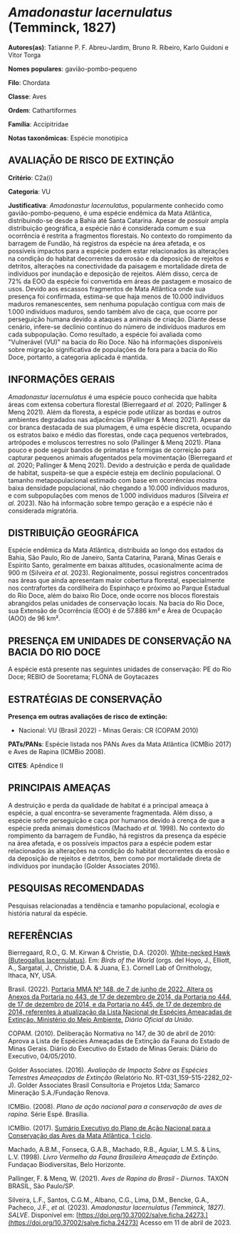 # *Amadonastur lacernulatus* (Temminck, 1827)

**Autores(as)**: Tatianne P. F. Abreu-Jardim, Bruno R. Ribeiro, Karlo Guidoni e Vitor Torga

**Nomes populares**: gavião-pombo-pequeno

**Filo**: Chordata

**Classe**: Aves

**Ordem**: Cathartiformes

**Família**: Accipitridae

**Notas taxonômicas**: Espécie monotípica

## AVALIAÇÃO DE RISCO DE EXTINÇÃO

**Critério**: C2a(i)

**Categoria**: VU

**Justificativa**: *Amadonastur lacernulatus*, popularmente conhecido como gavião-pombo-pequeno, é uma espécie endêmica da Mata Atlântica, distribuindo-se desde a Bahia até Santa Catarina. Apesar de possuir ampla distribuição geográfica, a espécie não é considerada comum e sua ocorrência é restrita a fragmentos florestais. No contexto do rompimento da barragem de Fundão, há registros da espécie na área afetada, e os possíveis impactos para a espécie podem estar relacionados às alterações na condição do habitat decorrentes da erosão e da deposição de rejeitos e detritos, alterações na conectividade da paisagem e mortalidade direta de indivíduos por inundação e deposição de rejeitos. Além disso, cerca de 72% da EOO da espécie foi convertida em áreas de pastagem e mosaico de usos. Devido aos escassos fragmentos de Mata Atlântica onde sua presença foi confirmada, estima-se que haja menos de 10.000 indivíduos maduros remanescentes, sem nenhuma
população contígua com mais de 1.000 indivíduos maduros, sendo também alvo de caça, que ocorre por perseguição humana devido a ataques a animais de criação. Diante desse cenário, infere-se declínio contínuo do número de indivíduos maduros em cada subpopulação. Como resultado, a espécie foi avaliada como "Vulnerável (VU)" na bacia do Rio Doce. Não há informações disponíveis sobre migração significativa de populações de fora para a bacia do Rio Doce, portanto, a categoria aplicada é mantida.

## INFORMAÇÕES GERAIS

*Amadonastur lacernulatus* é uma espécie pouco conhecida que habita áreas com extensa cobertura florestal (Bierregaard *et al.* 2020; Pallinger & Menq 2021). Além da floresta, a espécie pode utilizar as bordas e outros ambientes degradados nas adjacências (Pallinger & Menq 2021). Apesar da cor branca destacada de sua plumagem, é uma espécie discreta, ocupando os estratos baixo e médio das florestas, onde caça pequenos vertebrados, artrópodes e moluscos terrestres no solo (Pallinger & Menq 2021). Plana pouco e pode seguir bandos de primatas e formigas de correição para capturar pequenos animais afugentados pela movimentação (Bierregaard *et al.* 2020; Pallinger & Menq 2021). Devido a destruição e perda de qualidade de habitat, suspeita-se que a espécie esteja em declínio populacional. O tamanho metapopulacional estimado com base em ocorrências mostra baixa densidade populacional, não chegando a 10.000 indivíduos maduros, e com subpopulações com menos de 1.000
indivíduos maduros (Silveira *et al.* 2023). Não há informação sobre tempo geração e a espécie não é considerada migratória.

## DISTRIBUIÇÃO GEOGRÁFICA

Espécie endêmica da Mata Atlântica, distribuída ao longo dos estados da Bahia, São Paulo, Rio de Janeiro, Santa Catarina, Paraná, Minas Gerais e Espírito Santo, geralmente em baixas altitudes, ocasionalmente acima de 900 m (Silveira *et al.* 2023). Regionalmente, possui registros concentrados nas áreas que ainda apresentam maior cobertura florestal, especialmente nos contrafortes da cordilheira do Espinhaço e próximo ao Parque Estadual do Rio Doce, além do baixo Rio Doce, onde ocorre nos blocos florestais abrangidos pelas unidades de conservação locais. Na bacia do Rio Doce, sua Extensão de Ocorrência (EOO) é de 57.886 km² e Área de Ocupação (AOO) de 96 km².

## PRESENÇA EM UNIDADES DE CONSERVAÇÃO NA BACIA DO RIO DOCE

A espécie está presente nas seguintes unidades de conservação: PE do Rio Doce; REBIO de Sooretama; FLONA de Goytacazes

## ESTRATÉGIAS DE CONSERVAÇÃO

**Presença em outras avaliações de risco de extinção:**

-   Nacional: VU (Brasil 2022) -   Minas Gerais: CR (COPAM 2010)

**PATs/PANs**: Espécie listada nos PANs Aves da Mata Atlântica (ICMBio 2017) e Aves de Rapina (ICMBio 2008).

**CITES**: Apêndice II

## PRINCIPAIS AMEAÇAS

A destruição e perda da qualidade de habitat é a principal ameaça à espécie, a qual encontra-se severamente fragmentada. Além disso, a espécie sofre perseguição e caça por humanos devido à crença de que a espécie preda animais domésticos (Machado *et al.* 1998). No contexto do rompimento da barragem de Fundão, há registros da presença da espécie na área afetada, e os possíveis impactos para a espécie podem estar relacionados às alterações na condição do habitat decorrentes da erosão e da deposição de rejeitos e detritos, bem como por mortalidade direta de indivíduos por inundação (Golder Associates 2016).

## PESQUISAS RECOMENDADAS

Pesquisas relacionadas a tendência e tamanho populacional, ecologia e história natural da espécie.

## REFERÊNCIAS

Bierregaard, R.O., G. M. Kirwan & Christie, D.A. (2020). [White-necked Hawk (Buteogallus lacernulatus)](https://doi.org/10.2173/bow.whnhaw2.01). Em: *Birds of the World* (orgs. del Hoyo, J., Elliott, A., Sargatal, J., Christie, D.A. & Juana, E.). Cornell Lab of Ornithology, Ithaca, NY, USA.

Brasil. (2022). [Portaria MMA Nº 148, de 7 de junho de 2022. Altera os Anexos da Portaria no 443, de 17 de dezembro de 2014, da Portaria no 444, de 17 de dezembro de 2014, e da Portaria no 445, de 17 de dezembro de 2014, referentes à atualização da Lista Nacional de Espécies Ameaçadas de Extinção. Ministério do Meio Ambiente.](https://in.gov.br/en/web/dou/-/portaria-mma-n-148-de-7-de-junho-de-2022-406272733) *Diário Oficial da União*.

COPAM. (2010). Deliberação Normativa no 147, de 30 de abril de 2010: Aprova a Lista de Espécies Ameaçadas de Extinção da Fauna do Estado de Minas Gerais. Diário do Executivo do Estado de Minas Gerais: Diário do Executivo, 04/05/2010.

Golder Associates. (2016). *Avaliação de Impacto Sobre as Espécies Terrestres Ameaçadas de Extinção* (Relatório No.  RT-031_159-515-2282_02-J). Golder Associates Brasil Consultoria e Projetos Ltda; Samarco Mineração S.A./Fundação Renova.

ICMBio. (2008). *Plano de ação nacional para a conservação de aves de rapina*. Série Espé. Brasília.

ICMBio. (2017). [Sumário Executivo do Plano de Ação Nacional para a Conservação das Aves da Mata Atlântica, 1 ciclo](https://www.gov.br/icmbio/pt-br/assuntos/biodiversidade/pan/pan-aves-da-mata-atlantica).

Machado, A.B.M., Fonseca, G.A.B., Machado, R.B., Aguiar, L.M.S. & Lins, L.V. (1998). *Livro Vermelho da Fauna Brasileira Ameaçada de Extinção.* Fundaçao Biodiversitas, Belo Horizonte.

Pallinger, F. & Menq, W. (2021). *Aves de Rapina do Brasil - Diurnos*.  TAXON BRASIL, São Paulo/SP.

Silveira, L.F., Santos, C.G.M., Albano, C.G., Lima, D.M., Bencke, G.A., Pacheco, J.F., *et al.* (2023). *Amadonastur lacernulatus (Temminck, 1827)*. *SALVE*. Disponível em: [https://doi.org/10.37002/salve.ficha.24273.](https://doi.org/10.37002/salve.ficha.24273) Acesso em 11 de abril de 2023.
